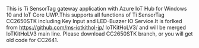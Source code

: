 This is Ti SensorTag gateway application with Azure IoT Hub for Windows 10 and IoT Core UWP.This supports all functions of Ti SensorTag CC2650STK including Key Input and LED-Buzzer IO Service.It is forlked from https://github.com/ms-iotkithol-jp/ IoTKitHoLV3/ and will be merged IoTKitHoLV3 main line.
Please download CC2650STK branch, or you will get old code for CC2641.
